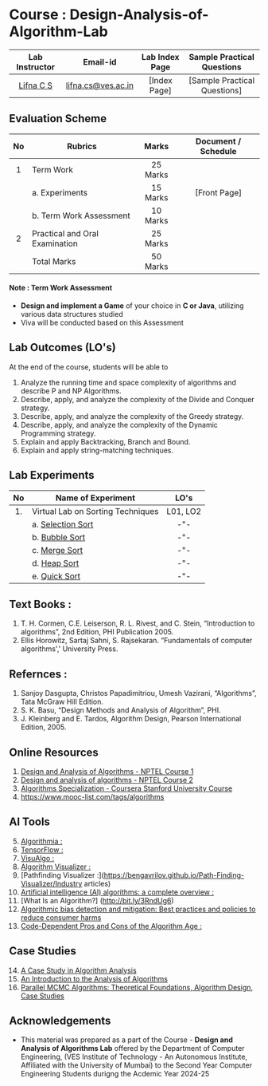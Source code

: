 # Course : Design-Analysis-of-Algorithm-Lab
| Lab Instructor | Email-id | Lab Index Page | Sample Practical Questions |
| :-------------:| :--------: | :--------------: | :-------------------: | 
| [Lifna C S](https://www.linkedin.com/in/lifna-c-s-94015678/) | lifna.cs@ves.ac.in | [Index Page] | [Sample Practical Questions] |

## Evaluation Scheme 

| No | Rubrics | Marks | Document / Schedule |
| :--: | ------------------ | :----: |:----------: |
| 1 | Term Work | 25 Marks | |
| | a. Experiments | 15 Marks | [Front Page]|
| | b. Term Work Assessment | 10 Marks |  |
| 2 | Practical and Oral Examination | 25 Marks |  |
|   | Total Marks | 50 Marks | |

#### Note :  Term Work Assessment 
- **Design and implement a Game** of your choice in **C or Java**, utilizing various data structures studied
- Viva will be conducted based on this Assessment 

## Lab Outcomes (LO's)
At the end of the course, students will be able to
1. Analyze the running time and space complexity of algorithms and describe P and NP Algorithms.
2. Describe, apply, and analyze the complexity of the Divide and Conquer strategy.
3. Describe, apply, and analyze the complexity of the Greedy strategy.
4. Describe, apply, and analyze the complexity of the Dynamic Programming strategy.
5. Explain and apply Backtracking, Branch and Bound.
6. Explain and apply string-matching techniques.

## Lab Experiments
| No | Name of Experiment | LO's |
| :--: | ------------------ | :----: |
| 1. | Virtual Lab on Sorting Techniques | L01, LO2 |
|  | a. [Selection Sort](https://ds2-iiith.vlabs.ac.in/exp/selection-sort/index.html) | -"- |
|  | b. [Bubble Sort](https://ds1-iiith.vlabs.ac.in/exp/bubble-sort/index.html)   | -"- |
|  | c. [Merge Sort](https://ds1-iiith.vlabs.ac.in/exp/merge-sort/index.html) | -"-  |
|  | d. [Heap Sort ](https://ds1-iiith.vlabs.ac.in/exp/heap-sort/index.html)   | -"- |
|  | e. [Quick Sort](https://ds1-iiith.vlabs.ac.in/exp/quick-sort/index.html) | -"-  | 

## Text Books :
1. T. H. Cormen, C.E. Leiserson, R. L. Rivest, and C. Stein, “Introduction to algorithms”, 2nd Edition, PHI Publication 2005.
2. Ellis Horowitz, Sartaj Sahni, S. Rajsekaran. “Fundamentals of computer algorithms',' University Press.
   
## Refernces :
1. Sanjoy Dasgupta, Christos Papadimitriou, Umesh Vazirani, “Algorithms”, Tata McGraw Hill Edition.
2. S. K. Basu, “Design Methods and Analysis of Algorithm”, PHI.
3. J. Kleinberg and E. Tardos, Algorithm Design, Pearson International Edition, 2005.

## Online Resources
1. [Design and Analysis of Algorithms - NPTEL Course 1](https://nptel.ac.in/courses/106/106/106106131/)
2. [Design and analysis of algorithms - NPTEL Course 2](https://swayam.gov.in/nd1_noc19_cs47/preview)
3. [Algorithms Specialization - Coursera Stanford University Course](https://www.coursera.org/specializations/algorithms)
4. https://www.mooc-list.com/tags/algorithms

## AI Tools
5. [Algorithmia :](https://algorithmia.com/)
6. [TensorFlow :](https://www.tensorflow.org/)
7. [VisuAlgo :](https://visualgo.net/)
8. [Algorithm Visualizer :](https://algorithm-visualizer.org/)
9. [Pathfinding Visualizer :](https://bengavrilov.github.io/Path-Finding-Visualizer/Industry articles)
10. [Artificial intelligence (AI) algorithms: a complete overview :](https://www.tableau.com/data-insights/ai/algorithms)
11. [What Is an Algorithm?] (http://bit.ly/3RndUg6)
12. [Algorithmic bias detection and mitigation: Best practices and policies to reduce consumer harms](https://bit.ly/4b1Rw31)
13. [Code-Dependent Pros and Cons of the Algorithm Age :](https://pewrsr.ch/3Ro3P2H)

## Case Studies
14. [A Case Study in Algorithm Analysis](https://ics.uci.edu/~goodrich/teach/cs161/notes/MaxSubarray.pdf)
15. [An Introduction to the Analysis of Algorithms](https://sedgewick.io/books/analysis-of-algorithms/)
16. [Parallel MCMC Algorithms: Theoretical Foundations, Algorithm Design, Case Studies](https://ar5iv.org/abs/2209.04750)
   
## Acknowledgements
* This material was prepared as a part of the Course - **Design and Analysis of Algorithms Lab** offered by the  Department of Computer Engineering, (VES Institute of Technology - An Autonomous Institute, Affiliated with the University of Mumbai) to the Second Year Computer Engineering Students durigng the Acdemic Year 2024-25
